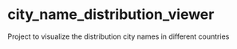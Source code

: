 # city_name_distribution_viewer
Project to visualize the distribution city names in different countries
